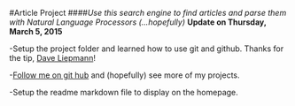 #Article Project
####*Use this search engine to find articles and parse them with Natural Language Processors (...hopefully)*
**Update on Thursday, March 5, 2015**

-Setup the project folder and learned how to use git and github. Thanks for the tip, [Dave Liepmann](https://github.com/daveliepmann)!

-[Follow me on git hub](https://github.com/rheajt) and (hopefully) see more of my projects.

-Setup the readme markdown file to display on the homepage.